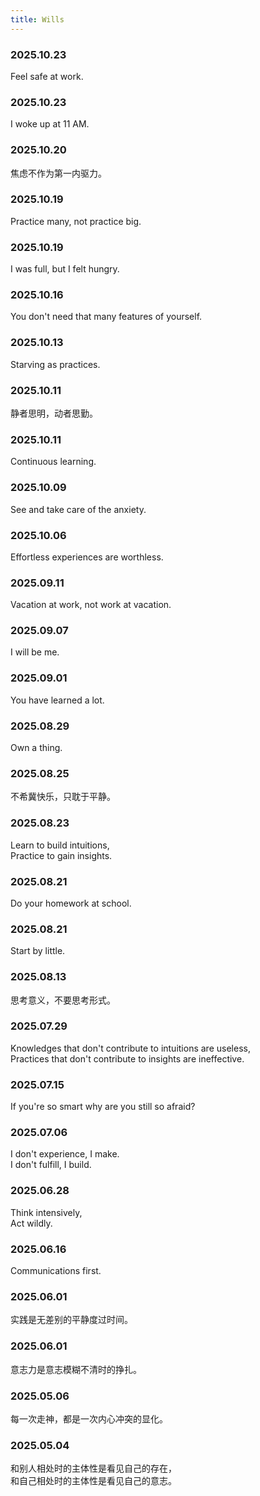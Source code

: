 ```yaml
---
title: Wills
---
```


### 2025.10.23

Feel safe at work.

### 2025.10.23

I woke up at 11 AM.

### 2025.10.20

焦虑不作为第一内驱力。

### 2025.10.19

Practice many, not practice big.

### 2025.10.19

I was full, but I felt hungry.

### 2025.10.16

You don't need that many features of yourself.

### 2025.10.13

Starving as practices.

### 2025.10.11

静者思明，动者思勤。

### 2025.10.11

Continuous learning.

### 2025.10.09

See and take care of the anxiety.

### 2025.10.06

Effortless experiences are worthless.

### 2025.09.11

Vacation at work, not work at vacation.

### 2025.09.07

I will be me.

### 2025.09.01

You have learned a lot.

### 2025.08.29

Own a thing.

### 2025.08.25

不希冀快乐，只耽于平静。

### 2025.08.23

Learn to build intuitions,  
Practice to gain insights.

### 2025.08.21

Do your homework at school.

### 2025.08.21

Start by little.

### 2025.08.13

思考意义，不要思考形式。

### 2025.07.29

Knowledges that don't contribute to intuitions are useless,  
Practices that don't contribute to insights are ineffective.

### 2025.07.15

If you're so smart why are you still so afraid?

### 2025.07.06

I don't experience, I make.  
I don't fulfill, I build.

### 2025.06.28

Think intensively,  
Act wildly.

### 2025.06.16

Communications first.

### 2025.06.01

实践是无差别的平静度过时间。  

### 2025.06.01

意志力是意志模糊不清时的挣扎。

### 2025.05.06

每一次走神，都是一次内心冲突的显化。

### 2025.05.04

和别人相处时的主体性是看见自己的存在，  
和自己相处时的主体性是看见自己的意志。
